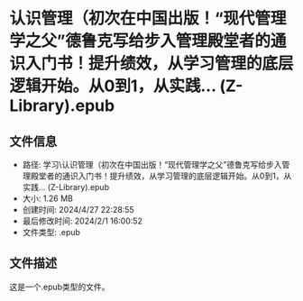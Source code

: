 ﻿# 认识管理（初次在中国出版！“现代管理学之父”德鲁克写给步入管理殿堂者的通识入门书！提升绩效，从学习管理的底层逻辑开始。从0到1，从实践... (Z-Library).epub

## 文件信息
- 路径: 学习\认识管理（初次在中国出版！“现代管理学之父”德鲁克写给步入管理殿堂者的通识入门书！提升绩效，从学习管理的底层逻辑开始。从0到1，从实践... (Z-Library).epub
- 大小: 1.26 MB
- 创建时间: 2024/4/27 22:28:55
- 最后修改时间: 2024/2/1 16:00:52
- 文件类型: .epub

## 文件描述
这是一个.epub类型的文件。

